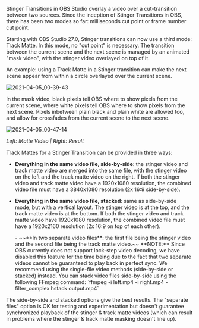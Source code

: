Stinger Transitions in OBS Studio overlay a video over a cut-transition between two sources. Since the inception of Stinger Transitions in OBS, there has been two modes so far: milliseconds cut point or frame number cut point.

Starting with OBS Studio 27.0, Stinger transitions can now use a third mode: Track Matte. In this mode, no "cut point" is necessary. The transition between the current scene and the next scene is managed by an animated "mask video", with the stinger video overlayed on top of it.

An example: using a Track Matte in a Stinger transition can make the next scene appear from within a circle overlayed over the current scene. 

![2021-04-05_00-39-43](https://user-images.githubusercontent.com/1812130/113523399-d1fc9300-95a7-11eb-9702-2773b7c9031a.gif)

In the mask video, black pixels tell OBS where to show pixels from the current scene, where white pixels tell OBS where to show pixels from the next scene. Pixels inbetween plain black and plain white are allowed too, and allow for crossfades from the current scene to the next scene.

![2021-04-05_00-47-14](https://user-images.githubusercontent.com/1812130/113523577-8ac2d200-95a8-11eb-8b72-9807cb0f861b.png)

*Left: Matte Video | Right: Result*

Track Mattes for a Stinger Transition can be provided in three ways:

- **Everything in the same video file, side-by-side**: the stinger video and track matte video are merged into the same file, with the stinger video on the left and the track matte video on the right. If both the stinger video and track matte video have a 1920x1080 resolution, the combined video file must have a 3840x1080 resolution (2x 16:9 side-by-side).

  <!-- TODO example image: side-by-side video file -->

- **Everything in the same video file, stacked**: same as side-by-side mode, but with a vertical layout. The stinger video is at the top, and the track matte video is at the bottom. If both the stinger video and track matte video have 1920x1080 resolution, the combined video file must have a 1920x2160 resolution (2x 16:9 on top of each other).

  <!-- TODO example image: stacked video file -->- ~~**In two separate video files**: the first file being the stinger video and the second file being the track matte video.~~ **NOTE:** Since OBS currently does not support lock-step video decoding, we have disabled this feature for the time being due to the fact that two separate videos cannot be guaranteed to play back in perfect sync. We recommend using the single-file video methods (side-by-side or stacked) instead. You can stack video files side-by-side using the following FFmpeg command: `ffmpeg -i left.mp4 -i right.mp4 -filter_complex hstack output.mp4`

  <!-- TODO example image: two separate files -->

The side-by-side and stacked options give the best results. The "separate files" option is OK for testing and experimentation but doesn't guarantee synchronized playback of the stinger & track matte videos (which can result in problems where the stinger & track matte masking doesn't line up).